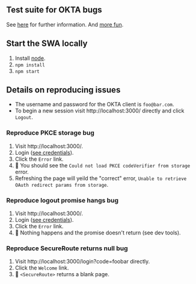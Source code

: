 ## Test suite for OKTA bugs

See [here](https://github.com/okta/okta-oidc-js/issues/898) for further information.
And [more fun](https://github.com/okta/okta-react/issues/148).

## Start the SWA locally

1. Install [node](https://nodejs.org/en/download/).
2. `npm install` 
3. `npm start`

## Details on reproducing issues
* The username and password for the OKTA client is `foo@bar.com`.
* To begin a new session visit http://localhost:3000/ directly and click `Logout`.

### Reproduce PKCE storage bug

1. Visit http://localhost:3000/.
2. Login ([see credentials](https://github.com/kellengreen/okta#details-on-reproducing-issues)).
3. Click the `Error` link.
4. 🐛 You should see the `Could not load PKCE codeVerifier from storage` error.
5. Refreshing the page will yeild the "correct" error, `Unable to retrieve OAuth redirect params from storage`. 

### Reproduce logout promise hangs bug

1. Visit http://localhost:3000/.
2. Login ([see credentials](https://github.com/kellengreen/okta#details-on-reproducing-issues)).
3. Click the `Error` link.
4. 🐛 Nothing happens and the promise doesn't return (see dev tools).

### Reproduce SecureRoute returns null bug

1. Visit http://localhost:3000/login?code=foobar directly.
2. Click the `Welcome` link.
3. 🐛 `<SecureRoute>` returns a blank page.
